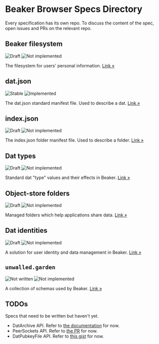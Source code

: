 # Beaker Browser Specs Directory

Every specification has its own repo.
To discuss the content of the spec, open issues and PRs on the relevant repo.

## Beaker filesystem

![Draft](https://img.shields.io/badge/Draft-In%20progress-yellow.svg) ![Not implemented](https://img.shields.io/badge/Status-Not%20implemented-red.svg)

The filesystem for users' personal information. [Link &raquo;](https://github.com/beakerbrowser/beaker-fs-spec)

## dat.json

![Stable](https://img.shields.io/badge/Draft-Stable-green.svg) ![Implemented](https://img.shields.io/badge/Status-Implemented-green.svg)

The dat.json standard manifest file. Used to describe a dat. [Link &raquo;](https://github.com/datprotocol/dat.json)

## index.json

![Draft](https://img.shields.io/badge/Draft-In%20progress-yellow.svg) ![Not implemented](https://img.shields.io/badge/Status-Not%20implemented-red.svg)

The index.json folder manifest file. Used to describe a folder. [Link &raquo;](https://github.com/beakerbrowser/index-json-spec)

## Dat types

![Draft](https://img.shields.io/badge/Draft-In%20progress-yellow.svg) ![Not implemented](https://img.shields.io/badge/Status-Not%20implemented-red.svg)

Standard dat "type" values and their effects in Beaker. [Link &raquo;](https://github.com/beakerbrowser/dat-types-spec)

## Object-store folders

![Draft](https://img.shields.io/badge/Draft-In%20progress-yellow.svg) ![Not implemented](https://img.shields.io/badge/Status-Not%20implemented-red.svg)

Managed folders which help applications share data. [Link &raquo;](https://github.com/beakerbrowser/object-store-folder-spec)

## Dat identities

![Draft](https://img.shields.io/badge/Draft-In%20progress-yellow.svg) ![Not implemented](https://img.shields.io/badge/Status-Not%20implemented-red.svg)

A solution for user identity and data management in Beaker. [Link &raquo;](https://github.com/beakerbrowser/dat-identities-spec)

## `unwalled.garden`

![Not written](https://img.shields.io/badge/Draft-Not%20written-red.svg) ![Not implemented](https://img.shields.io/badge/Status-Not%20implemented-red.svg)

A collection of schemas used by Beaker. [Link &raquo;](https://github.com/beakerbrowser/unwalled.garden)

## TODOs

Specs that need to be written but haven't yet.

 - DatArchive API. Refer to [the documentation](https://beakerbrowser.com/docs/apis/dat) for now.
 - PeerSockets API. Refer to [the PR](https://github.com/beakerbrowser/beaker-core/pull/6) for now.
 - DatPubkeyFile API. Refer to [this gist](https://gist.github.com/pfrazee/e4a9d1bdd095564991b5b75a5fe49bd7) for now.
